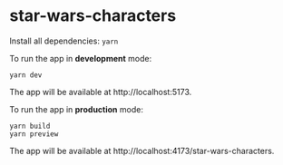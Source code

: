 # star-wars-characters

Install all dependencies:
`yarn`

To run the app in **development** mode:

```
yarn dev
```

The app will be available at http://localhost:5173.

To run the app in **production** mode:

```
yarn build
yarn preview
```

The app will be available at http://localhost:4173/star-wars-characters.
